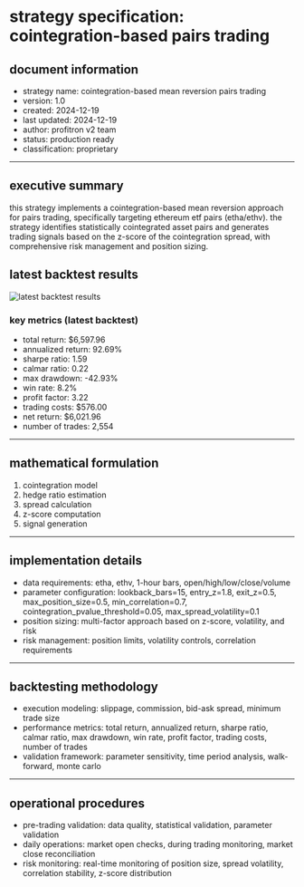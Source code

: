 # strategy specification: cointegration-based pairs trading

## document information

- strategy name: cointegration-based mean reversion pairs trading
- version: 1.0
- created: 2024-12-19
- last updated: 2024-12-19
- author: profitron v2 team
- status: production ready
- classification: proprietary

---

## executive summary

this strategy implements a cointegration-based mean reversion approach for pairs trading, specifically targeting ethereum etf pairs (etha/ethv). the strategy identifies statistically cointegrated asset pairs and generates trading signals based on the z-score of the cointegration spread, with comprehensive risk management and position sizing.

## latest backtest results

![latest backtest results](backtest_comprehensive_ETHA-ETHV_20250713_013231.png)

### key metrics (latest backtest)
- total return: $6,597.96
- annualized return: 92.69%
- sharpe ratio: 1.59
- calmar ratio: 0.22
- max drawdown: -42.93%
- win rate: 8.2%
- profit factor: 3.22
- trading costs: $576.00
- net return: $6,021.96
- number of trades: 2,554

---

## mathematical formulation

1. cointegration model
2. hedge ratio estimation
3. spread calculation
4. z-score computation
5. signal generation

---

## implementation details

- data requirements: etha, ethv, 1-hour bars, open/high/low/close/volume
- parameter configuration: lookback_bars=15, entry_z=1.8, exit_z=0.5, max_position_size=0.5, min_correlation=0.7, cointegration_pvalue_threshold=0.05, max_spread_volatility=0.1
- position sizing: multi-factor approach based on z-score, volatility, and risk
- risk management: position limits, volatility controls, correlation requirements

---

## backtesting methodology

- execution modeling: slippage, commission, bid-ask spread, minimum trade size
- performance metrics: total return, annualized return, sharpe ratio, calmar ratio, max drawdown, win rate, profit factor, trading costs, number of trades
- validation framework: parameter sensitivity, time period analysis, walk-forward, monte carlo

---

## operational procedures

- pre-trading validation: data quality, statistical validation, parameter validation
- daily operations: market open checks, during trading monitoring, market close reconciliation
- risk monitoring: real-time monitoring of position size, spread volatility, correlation stability, z-score distribution 